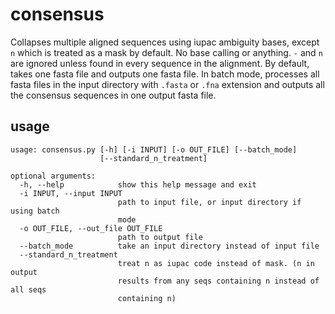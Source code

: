 # consensus

Collapses multiple aligned sequences using iupac ambiguity bases, except `n` which is treated as a mask by default. No base calling or anything. `-` and `n` are ignored unless found in every sequence in the alignment. By default, takes one fasta file and outputs one fasta file. In batch mode, processes all fasta files in the input directory with `.fasta` or `.fna` extension and outputs all the consensus sequences in one output fasta file.

## usage
```
usage: consensus.py [-h] [-i INPUT] [-o OUT_FILE] [--batch_mode]
                    [--standard_n_treatment]

optional arguments:
  -h, --help            show this help message and exit
  -i INPUT, --input INPUT
                        path to input file, or input directory if using batch
                        mode
  -o OUT_FILE, --out_file OUT_FILE
                        path to output file
  --batch_mode          take an input directory instead of input file
  --standard_n_treatment
                        treat n as iupac code instead of mask. (n in output
                        results from any seqs containing n instead of all seqs
                        containing n)
```
